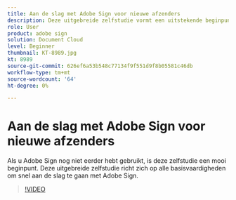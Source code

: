 ```yaml
---
title: Aan de slag met Adobe Sign voor nieuwe afzenders
description: Deze uitgebreide zelfstudie vormt een uitstekende beginpunt voor nieuwe afzenders in Adobe Sign
role: User
product: adobe sign
solution: Document Cloud
level: Beginner
thumbnail: KT-8989.jpg
kt: 8989
source-git-commit: 626ef6a53b548c77134f9f551d9f8b05581c46db
workflow-type: tm+mt
source-wordcount: '64'
ht-degree: 0%

---
```


# Aan de slag met Adobe Sign voor nieuwe afzenders

Als u Adobe Sign nog niet eerder hebt gebruikt, is deze zelfstudie een mooi beginpunt. Deze uitgebreide zelfstudie richt zich op alle basisvaardigheden om snel aan de slag te gaan met Adobe Sign.

>[!VIDEO](https://video.tv.adobe.com/v/337151?hidetitle=true)
